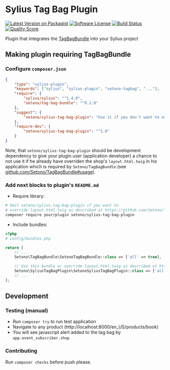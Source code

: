 # Sylius Tag Bag Plugin

[![Latest Version on Packagist][ico-version]][link-packagist]
[![Software License][ico-license]](LICENSE)
[![Build Status][ico-travis]][link-travis]
[![Quality Score][ico-code-quality]][link-code-quality]

Plugin that integrates the [TagBagBundle](https://github.com/Setono/TagBagBundle) into your Sylius project

## Making plugin requiring TagBagBundle

### Configure `composer.json`

```json
{
    "type": "sylius-plugin",
    "keywords": ["sylius", "sylius-plugin", "setono-tagbag", "..."],
    "require": {
        "sylius/sylius": "^1.4.0",
        "setono/tag-bag-bundle": "^0.2.0"
    },
    "suggest": {
        "setono/sylius-tag-bag-plugin": "Use it if you don't want to override shop's layout.html.twig"
    },
    "require-dev": {
        "setono/sylius-tag-bag-plugin": "^1.0"
    }
}
```

Note, that `setono/sylius-tag-bag-plugin` should be development dependency to
give your plugin user (application developer) a chance to not use it if he 
already have overriden the shop's `layout.html.twig` in his application 
which is required by `Setono/TagBagBundle` (see [github.com/Setono/TagBagBundle#usage](https://github.com/Setono/TagBagBundle#usage)).

### Add next blocks to plugin's `README.md`

* Require library:

```bash
# Omit setono/sylius-tag-bag-plugin if you want to
# override layout.html.twig as described at https://github.com/Setono/TagBagBundle#usage
composer require your/plugin setono/sylius-tag-bag-plugin
```

* Include bundles: 

```php
<?php
# config/bundles.php

return [
    // ...
    Setono\TagBagBundle\SetonoTagBagBundle::class => ['all' => true],

    // Use this bundle or override layout.html.twig as described at https://github.com/Setono/TagBagBundle#usage
    Setono\SyliusTagBagPlugin\SetonoSyliusTagBagPlugin::class => ['all' => true],
    // ...
];
```

## Development

### Testing (manual)

* Run `composer try` to run test application
* Navigate to any product (http://localhost:8000/en_US/products/book)
* You will see javascript alert added to the tag bag by `app.event_subscriber.shop`

### Contributing

Run `composer checks` before push please.

[ico-version]: https://img.shields.io/packagist/v/setono/sylius-tag-bag-plugin.svg?style=flat-square
[ico-license]: https://img.shields.io/badge/license-MIT-brightgreen.svg?style=flat-square
[ico-travis]: https://travis-ci.com/Setono/SyliusTagBagPlugin.svg?branch=master
[ico-code-quality]: https://img.shields.io/scrutinizer/g/Setono/SyliusTagBagPlugin.svg?style=flat-square

[link-packagist]: https://packagist.org/packages/setono/sylius-tag-bag-plugin
[link-travis]: https://travis-ci.com/Setono/SyliusTagBagPlugin
[link-code-quality]: https://scrutinizer-ci.com/g/Setono/SyliusTagBagPlugin
